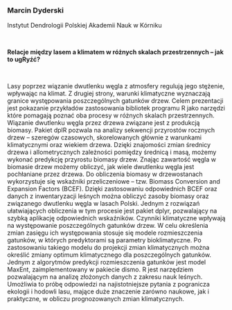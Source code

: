 <!--html_preserve-->
<span>
<h3>
Marcin Dyderski
</h3>
<p>
Instytut Dendrologii Polskiej Akademii Nauk w Kórniku
</p>
<br/>
<p>
<strong>Relacje między lasem a klimatem w różnych skalach przestrzennych
– jak to ugRyźć?</strong>
</p>
<br/>
<p>
Lasy poprzez wiązanie dwutlenku węgla z atmosfery regulują jego
stężenie, wpływając na klimat. Z drugiej strony, warunki klimatyczne
wyznaczają granice występowania poszczególnych gatunków drzew. Celem
prezentacji jest pokazanie przykładów zastosowania bibliotek programu R
jako narzędzi które pomagają poznać oba procesy w różnych skalach
przestrzennych. Wiązanie dwutlenku węgla przez drzewa związane jest z
produkcją biomasy. Pakiet dplR pozwala na analizy sekwencji przyrostów
rocznych drzew – szeregów czasowych, skorelowanych głównie z warunkami
klimatycznymi oraz wiekiem drzewa. Dzięki znajomości zmian średnicy
drzewa i allometrycznych zależności pomiędzy średnicą i masą, możemy
wykonać predykcję przyrostu biomasy drzew. Znając zawartość węgla w
biomasie drzew możemy obliczyć, jak wiele dwutlenku węgla jest
pochłaniane przez drzewa. Do obliczenia biomasy w drzewostanach
wykorzystuje się wskaźniki przeliczeniowe – tzw. Biomass Conversion and
Expansion Factors (BCEF). Dzięki zastosowaniu odpowiednich BCEF oraz
danych z inwentaryzacji leśnych można obliczyć zasoby biomasy oraz
związanego dwutlenku węgla w lasach Polski. Jednym z rozwiązań
ułatwiających obliczenia w tym procesie jest pakiet dplyr, pozwalający
na szybką aplikację odpowiednich wskaźników. Czynniki klimatyczne
wpływają na występowanie poszczególnych gatunków drzew. W celu
określenia zmian zasięgu ich występowania stosuje się modele
rozmieszczenia gatunków, w których predyktorami są parametry
bioklimatyczne. Po zastosowaniu takiego modelu do projekcji zmian
klimatycznych można określić zmiany optimum klimatycznego dla
poszczególnych gatunków. Jednym z algorytmów predykcji rozmieszczenia
gatunków jest model MaxEnt, zaimplementowany w pakiecie dismo. R jest
narzędziem pozwalającym na analizę złożonych danych z zakresu nauk
leśnych. Umożliwia to próbę odpowiedzi na najistotniejsze pytania z
pogranicza ekologii i hodowli lasu, mające duże znaczenie zarówno
naukowe, jak i praktyczne, w obliczu prognozowanych zmian klimatycznych.
</p>
</span><!--/html_preserve-->
